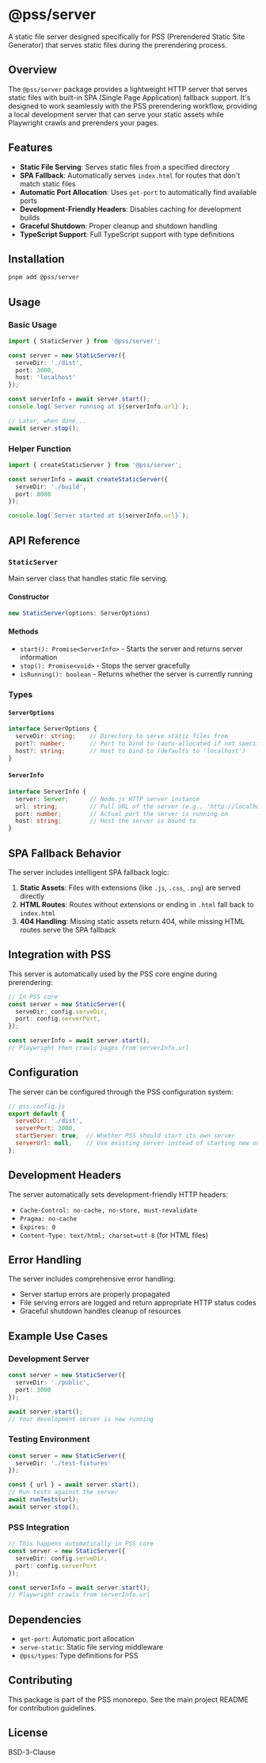 # @pss/server

A static file server designed specifically for PSS (Prerendered Static Site Generator) that serves static files during the prerendering process.

## Overview

The `@pss/server` package provides a lightweight HTTP server that serves static files with built-in SPA (Single Page Application) fallback support. It's designed to work seamlessly with the PSS prerendering workflow, providing a local development server that can serve your static assets while Playwright crawls and prerenders your pages.

## Features

- **Static File Serving**: Serves static files from a specified directory
- **SPA Fallback**: Automatically serves `index.html` for routes that don't match static files
- **Automatic Port Allocation**: Uses `get-port` to automatically find available ports
- **Development-Friendly Headers**: Disables caching for development builds
- **Graceful Shutdown**: Proper cleanup and shutdown handling
- **TypeScript Support**: Full TypeScript support with type definitions

## Installation

```bash
pnpm add @pss/server
```

## Usage

### Basic Usage

```typescript
import { StaticServer } from '@pss/server';

const server = new StaticServer({
  serveDir: './dist',
  port: 3000,
  host: 'localhost'
});

const serverInfo = await server.start();
console.log(`Server running at ${serverInfo.url}`);

// Later, when done...
await server.stop();
```

### Helper Function

```typescript
import { createStaticServer } from '@pss/server';

const serverInfo = await createStaticServer({
  serveDir: './build',
  port: 8080
});

console.log(`Server started at ${serverInfo.url}`);
```

## API Reference

### `StaticServer`

Main server class that handles static file serving.

#### Constructor

```typescript
new StaticServer(options: ServerOptions)
```

#### Methods

- `start(): Promise<ServerInfo>` - Starts the server and returns server information
- `stop(): Promise<void>` - Stops the server gracefully
- `isRunning(): boolean` - Returns whether the server is currently running

### Types

#### `ServerOptions`

```typescript
interface ServerOptions {
  serveDir: string;    // Directory to serve static files from
  port?: number;       // Port to bind to (auto-allocated if not specified)
  host?: string;       // Host to bind to (defaults to 'localhost')
}
```

#### `ServerInfo`

```typescript
interface ServerInfo {
  server: Server;      // Node.js HTTP server instance
  url: string;         // Full URL of the server (e.g., 'http://localhost:3000')
  port: number;        // Actual port the server is running on
  host: string;        // Host the server is bound to
}
```

## SPA Fallback Behavior

The server includes intelligent SPA fallback logic:

1. **Static Assets**: Files with extensions (like `.js`, `.css`, `.png`) are served directly
2. **HTML Routes**: Routes without extensions or ending in `.html` fall back to `index.html`
3. **404 Handling**: Missing static assets return 404, while missing HTML routes serve the SPA fallback

## Integration with PSS

This server is automatically used by the PSS core engine during prerendering:

```typescript
// In PSS core
const server = new StaticServer({
  serveDir: config.serveDir,
  port: config.serverPort,
});

const serverInfo = await server.start();
// Playwright then crawls pages from serverInfo.url
```

## Configuration

The server can be configured through the PSS configuration system:

```javascript
// pss.config.js
export default {
  serveDir: './dist',
  serverPort: 3000,
  startServer: true,  // Whether PSS should start its own server
  serverUrl: null,    // Use existing server instead of starting new one
};
```

## Development Headers

The server automatically sets development-friendly HTTP headers:

- `Cache-Control: no-cache, no-store, must-revalidate`
- `Pragma: no-cache`
- `Expires: 0`
- `Content-Type: text/html; charset=utf-8` (for HTML files)

## Error Handling

The server includes comprehensive error handling:

- Server startup errors are properly propagated
- File serving errors are logged and return appropriate HTTP status codes
- Graceful shutdown handles cleanup of resources

## Example Use Cases

### Development Server
```typescript
const server = new StaticServer({
  serveDir: './public',
  port: 3000
});

await server.start();
// Your development server is now running
```

### Testing Environment
```typescript
const server = new StaticServer({
  serveDir: './test-fixtures'
});

const { url } = await server.start();
// Run tests against the server
await runTests(url);
await server.stop();
```

### PSS Integration
```typescript
// This happens automatically in PSS core
const server = new StaticServer({
  serveDir: config.serveDir,
  port: config.serverPort
});

const serverInfo = await server.start();
// Playwright crawls from serverInfo.url
```

## Dependencies

- `get-port`: Automatic port allocation
- `serve-static`: Static file serving middleware
- `@pss/types`: Type definitions for PSS

## Contributing

This package is part of the PSS monorepo. See the main project README for contribution guidelines.

## License

BSD-3-Clause
